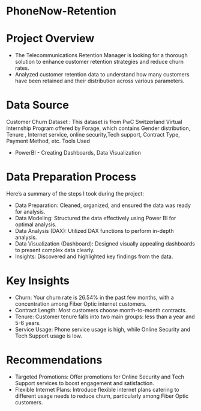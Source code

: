 # PhoneNow-Retention

# Project Overview
-	The Telecommunications Retention Manager is looking for a thorough solution to enhance customer retention strategies and reduce churn rates.
-	Analyzed customer retention data to understand how many customers have been retained and their distribution across various parameters.

# Data Source
Customer Churn Dataset : This dataset is from PwC Switzerland Virtual Internship Program offered by Forage, which contains Gender distribution, Tenure , Internet service, online security,Tech support, Contract Type, Payment Method, etc.
Tools Used
-	PowerBI - Creating Dashboards, Data Visualization

# Data Preparation Process
Here’s a summary of the steps I took during the project:
-	Data Preparation: Cleaned, organized, and ensured the data was ready for analysis.
-	Data Modeling: Structured the data effectively using Power BI for optimal analysis.
-	Data Analysis (DAX): Utilized DAX functions to perform in-depth analysis.
-	Data Visualization (Dashboard): Designed visually appealing dashboards to present complex data clearly.
-	Insights: Discovered and highlighted key findings from the data.

# Key Insights
-	Churn: Your churn rate is 26.54% in the past few months, with a concentration among Fiber Optic internet customers.
-	Contract Length: Most customers choose month-to-month contracts.
-	Tenure: Customer tenure falls into two main groups: less than a year and 5-6 years.
-	Service Usage: Phone service usage is high, while Online Security and Tech Support usage is low.

# Recommendations
-	Targeted Promotions: Offer promotions for Online Security and Tech Support services to boost engagement and satisfaction.
-	Flexible Internet Plans: Introduce flexible internet plans catering to different usage needs to reduce churn, particularly among Fiber Optic customers.





